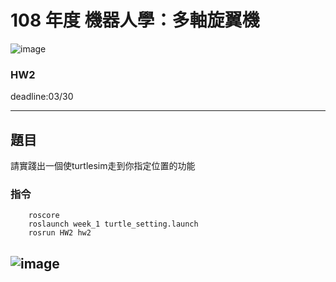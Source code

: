 # 108 年度 機器人學：多軸旋翼機 
![image](https://github.com/Robotics-Aerial-Robots/Homework2/blob/master/photo/LOGO%20%E4%B8%AD%E8%8B%B1%E6%96%87%E6%A9%AB.png)
### HW2
deadline:03/30

---
## 題目
請實踐出一個使turtlesim走到你指定位置的功能

### 指令
```
	roscore
	roslaunch week_1 turtle_setting.launch
	rosrun HW2 hw2 
```
![image](https://github.com/Robotics-Aerial-Robots/Homework2/blob/master/photo/G3MrdXR.png)
---

